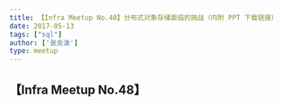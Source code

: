 ```yaml
---
title: 【Infra Meetup No.48】分布式对象存储面临的挑战（内附 PPT 下载链接）
date: 2017-05-13
tags: ["sql"]
author: ['张炎泼']
type: meetup
---
```


## 【Infra Meetup No.48】